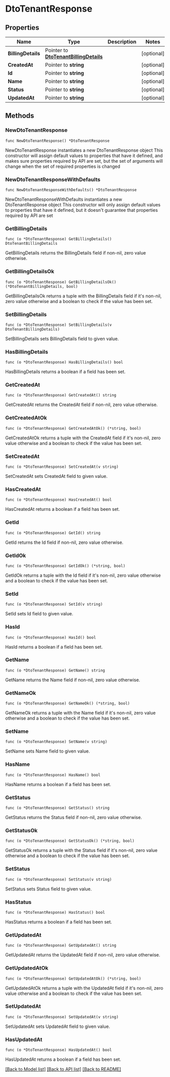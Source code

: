 # DtoTenantResponse

## Properties

Name | Type | Description | Notes
------------ | ------------- | ------------- | -------------
**BillingDetails** | Pointer to [**DtoTenantBillingDetails**](DtoTenantBillingDetails.md) |  | [optional] 
**CreatedAt** | Pointer to **string** |  | [optional] 
**Id** | Pointer to **string** |  | [optional] 
**Name** | Pointer to **string** |  | [optional] 
**Status** | Pointer to **string** |  | [optional] 
**UpdatedAt** | Pointer to **string** |  | [optional] 

## Methods

### NewDtoTenantResponse

`func NewDtoTenantResponse() *DtoTenantResponse`

NewDtoTenantResponse instantiates a new DtoTenantResponse object
This constructor will assign default values to properties that have it defined,
and makes sure properties required by API are set, but the set of arguments
will change when the set of required properties is changed

### NewDtoTenantResponseWithDefaults

`func NewDtoTenantResponseWithDefaults() *DtoTenantResponse`

NewDtoTenantResponseWithDefaults instantiates a new DtoTenantResponse object
This constructor will only assign default values to properties that have it defined,
but it doesn't guarantee that properties required by API are set

### GetBillingDetails

`func (o *DtoTenantResponse) GetBillingDetails() DtoTenantBillingDetails`

GetBillingDetails returns the BillingDetails field if non-nil, zero value otherwise.

### GetBillingDetailsOk

`func (o *DtoTenantResponse) GetBillingDetailsOk() (*DtoTenantBillingDetails, bool)`

GetBillingDetailsOk returns a tuple with the BillingDetails field if it's non-nil, zero value otherwise
and a boolean to check if the value has been set.

### SetBillingDetails

`func (o *DtoTenantResponse) SetBillingDetails(v DtoTenantBillingDetails)`

SetBillingDetails sets BillingDetails field to given value.

### HasBillingDetails

`func (o *DtoTenantResponse) HasBillingDetails() bool`

HasBillingDetails returns a boolean if a field has been set.

### GetCreatedAt

`func (o *DtoTenantResponse) GetCreatedAt() string`

GetCreatedAt returns the CreatedAt field if non-nil, zero value otherwise.

### GetCreatedAtOk

`func (o *DtoTenantResponse) GetCreatedAtOk() (*string, bool)`

GetCreatedAtOk returns a tuple with the CreatedAt field if it's non-nil, zero value otherwise
and a boolean to check if the value has been set.

### SetCreatedAt

`func (o *DtoTenantResponse) SetCreatedAt(v string)`

SetCreatedAt sets CreatedAt field to given value.

### HasCreatedAt

`func (o *DtoTenantResponse) HasCreatedAt() bool`

HasCreatedAt returns a boolean if a field has been set.

### GetId

`func (o *DtoTenantResponse) GetId() string`

GetId returns the Id field if non-nil, zero value otherwise.

### GetIdOk

`func (o *DtoTenantResponse) GetIdOk() (*string, bool)`

GetIdOk returns a tuple with the Id field if it's non-nil, zero value otherwise
and a boolean to check if the value has been set.

### SetId

`func (o *DtoTenantResponse) SetId(v string)`

SetId sets Id field to given value.

### HasId

`func (o *DtoTenantResponse) HasId() bool`

HasId returns a boolean if a field has been set.

### GetName

`func (o *DtoTenantResponse) GetName() string`

GetName returns the Name field if non-nil, zero value otherwise.

### GetNameOk

`func (o *DtoTenantResponse) GetNameOk() (*string, bool)`

GetNameOk returns a tuple with the Name field if it's non-nil, zero value otherwise
and a boolean to check if the value has been set.

### SetName

`func (o *DtoTenantResponse) SetName(v string)`

SetName sets Name field to given value.

### HasName

`func (o *DtoTenantResponse) HasName() bool`

HasName returns a boolean if a field has been set.

### GetStatus

`func (o *DtoTenantResponse) GetStatus() string`

GetStatus returns the Status field if non-nil, zero value otherwise.

### GetStatusOk

`func (o *DtoTenantResponse) GetStatusOk() (*string, bool)`

GetStatusOk returns a tuple with the Status field if it's non-nil, zero value otherwise
and a boolean to check if the value has been set.

### SetStatus

`func (o *DtoTenantResponse) SetStatus(v string)`

SetStatus sets Status field to given value.

### HasStatus

`func (o *DtoTenantResponse) HasStatus() bool`

HasStatus returns a boolean if a field has been set.

### GetUpdatedAt

`func (o *DtoTenantResponse) GetUpdatedAt() string`

GetUpdatedAt returns the UpdatedAt field if non-nil, zero value otherwise.

### GetUpdatedAtOk

`func (o *DtoTenantResponse) GetUpdatedAtOk() (*string, bool)`

GetUpdatedAtOk returns a tuple with the UpdatedAt field if it's non-nil, zero value otherwise
and a boolean to check if the value has been set.

### SetUpdatedAt

`func (o *DtoTenantResponse) SetUpdatedAt(v string)`

SetUpdatedAt sets UpdatedAt field to given value.

### HasUpdatedAt

`func (o *DtoTenantResponse) HasUpdatedAt() bool`

HasUpdatedAt returns a boolean if a field has been set.


[[Back to Model list]](../README.md#documentation-for-models) [[Back to API list]](../README.md#documentation-for-api-endpoints) [[Back to README]](../README.md)


